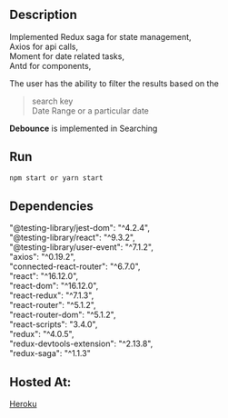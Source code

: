 ## Description
Implemented Redux saga for state management,\
Axios for api calls,\
Moment for date related tasks,\
Antd for components,


The user has the ability to filter the results based on the 
>search key\
>Date Range or a particular date

**Debounce** is implemented in Searching

## Run

```bash
npm start or yarn start
```

## Dependencies

"@testing-library/jest-dom": "^4.2.4",  
"@testing-library/react": "^9.3.2",  
"@testing-library/user-event": "^7.1.2",  
"axios": "^0.19.2",  
"connected-react-router": "^6.7.0",  
"react": "^16.12.0",  
"react-dom": "^16.12.0",  
"react-redux": "^7.1.3",  
"react-router": "^5.1.2",  
"react-router-dom": "^5.1.2",  
"react-scripts": "3.4.0",  
"redux": "^4.0.5",  
"redux-devtools-extension": "^2.13.8",  
"redux-saga": "^1.1.3"  
## Hosted At: 

[Heroku](https://rocky-plains-16438.herokuapp.com/)
